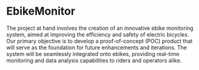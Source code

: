 # EbikeMonitor
The project at hand involves the creation of an innovative ebike monitoring system, aimed at improving the efficiency and safety of electric bicycles. Our primary objective is to develop a proof-of-concept (POC) product that will serve as the foundation for future enhancements and iterations. The system will be seamlessly integrated onto ebikes, providing real-time monitoring and data analysis capabilities to riders and operators alike.
